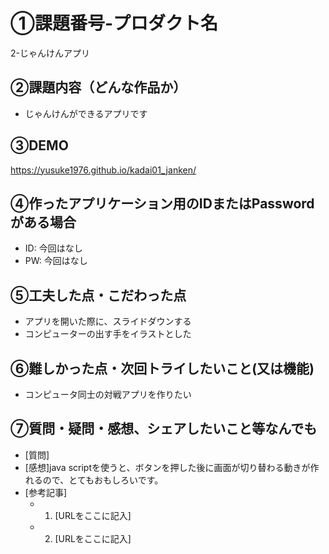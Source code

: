 # ①課題番号-プロダクト名

2-じゃんけんアプリ

## ②課題内容（どんな作品か）

- じゃんけんができるアプリです

## ③DEMO

https://yusuke1976.github.io/kadai01_janken/

## ④作ったアプリケーション用のIDまたはPasswordがある場合

- ID: 今回はなし
- PW: 今回はなし

## ⑤工夫した点・こだわった点

- アプリを開いた際に、スライドダウンする
- コンピューターの出す手をイラストとした

## ⑥難しかった点・次回トライしたいこと(又は機能)

- コンピュータ同士の対戦アプリを作りたい

## ⑦質問・疑問・感想、シェアしたいこと等なんでも

- [質問]
- [感想]java scriptを使うと、ボタンを押した後に画面が切り替わる動きが作れるので、とてもおもしろいです。
- [参考記事]
  - 1. [URLをここに記入]
  - 2. [URLをここに記入]
